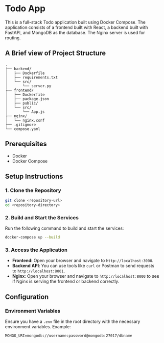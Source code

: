 # Todo App

This is a full-stack Todo application built using Docker Compose. The application consists of a frontend built with React, a backend built with FastAPI, and MongoDB as the database. The Nginx server is used for routing.

## A Brief view of Project Structure

```
.
├── backend/
│   ├── Dockerfile
│   ├── requirements.txt
│   └── src/
│       └── server.py
├── frontend/
│   ├── Dockerfile
│   ├── package.json
│   ├── public/
│   └── src/
│       └── App.js
├── nginx/
│   └── nginx.conf
├── .gitignore
└── compose.yaml
```

## Prerequisites

- Docker
- Docker Compose

## Setup Instructions

### 1. Clone the Repository

```bash
git clone <repository-url>
cd <repository-directory>
```

### 2. Build and Start the Services

Run the following command to build and start the services:

```bash
docker-compose up --build
```

### 3. Access the Application

- **Frontend**: Open your browser and navigate to `http://localhost:3000`.
- **Backend API**: You can use tools like `curl` or Postman to send requests to `http://localhost:8001`.
- **Nginx**: Open your browser and navigate to `http://localhost:8000` to see if Nginx is serving the frontend or backend correctly.

## Configuration

### Environment Variables

Ensure you have a `.env` file in the root directory with the necessary environment variables. Example:

```env
MONGO_URI=mongodb://username:password@mongodb:27017/dbname
```
